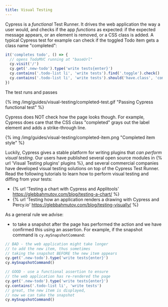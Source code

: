 ```yaml
---
title: Visual Testing
---
```


Cypress is a _functional_ Test Runner. It drives the web application the way a user would, and checks if the app _functions_ as expected: if the expected message appears, or an element is removed, or a CSS class is added. A typical Cypress test for example can check if the toggled Todo item gets a class name "completed":

```js
it('completes todo', () => {
  // opens TodoMVC running at "baseUrl"
  cy.visit('/')
  cy.get('.new-todo').type('write tests{enter}')
  cy.contains('.todo-list li', 'write tests').find('.toggle').check()
  cy.contains('.todo-list li', 'write tests').should('have.class', 'completed')
})
```

The test runs and passes

{% img /img/guides/visual-testing/completed-test.gif "Passing Cypress functional test" %}

Cypress does NOT check how the page looks though. For example, Cypress does care that the CSS class "completed" grays out the label element and adds a strike-through line.

{% img /img/guides/visual-testing/completed-item.png "Completed item style" %}

Luckily, Cypress gives a stable platform for writing plugins that _can perform visual testing_. Our users have published several open source modules in {% url 'Visual Testing plugins' plugins %}, and several commercial companies have developed visual testing solutions on top of the Cypress Test Runner. Read the following tutorials to learn how to perform visual testing and diffing from your tests:

- {% url 'Testing a chart with Cypress and Applitools' https://glebbahmutov.com/blog/testing-a-chart/ %}
- {% url 'Testing how an application renders a drawing with Cypress and Percy.io' https://glebbahmutov.com/blog/testing-visually/ %}

As a general rule we advise:

- to take a snapshot after the page has performed the action and we have confirmed this using an assertion. For example, if the snapshot command is `cy.mySnapshotCommand`:

```js
// BAD - the web application might take longer
// to add the new item, thus sometimes
// taking the snapshot BEFORE the new item appears
cy.get('.new-todo').type('write tests{enter}')
cy.mySnapshotCommand()

// GOOD - use a functional assertion to ensure
// the web application has re-rendered the page
cy.get('.new-todo').type('write tests{enter}')
cy.contains('.todo-list li', 'write tests')
// great, the new item is displayed,
// now we can take the snapshot
cy.mySnapshotCommand()
```
